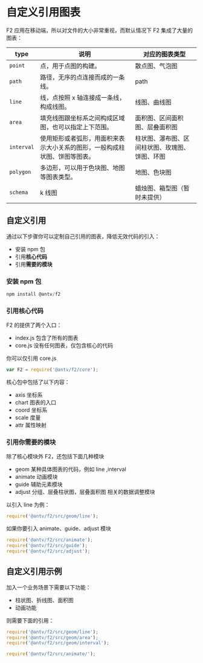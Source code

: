<!--
index: 5
title: 自定义引用图表
resource:
  jsFiles:
-->

# 自定义引用图表

F2 应用在移动端，所以对文件的大小非常重视，而默认情况下 F2 集成了大量的图表：

type | 说明| 对应的图表类型
--- | --- | ---
`point` | 点，用于点图的构建。 | 散点图、气泡图
`path` | 路径，无序的点连接而成的一条线。| path
`line` | 线，点按照 x 轴连接成一条线，构成线图。 | 线图、曲线图
`area` | 填充线图跟坐标系之间构成区域图，也可以指定上下范围。| 面积图、区间面积图、层叠面积图
`interval` | 使用矩形或者弧形，用面积来表示大小关系的图形，一般构成柱状图、饼图等图表。| 柱状图、瀑布图、区间柱状图、玫瑰图、饼图、环图
`polygon` | 多边形，可以用于色块图、地图等图表类型。| 地图、色块图
`schema` | k 线图 | 蜡烛图、箱型图（暂时未提供）

## 自定义引用

通过以下步骤你可以定制自己引用的图表，降低无效代码的引入：

* 安装 npm 包
* 引用**核心代码**
* 引用**需要的模块**

### 安装 npm 包

```js
npm install @antv/f2
```

### 引用核心代码

F2 的提供了两个入口：

* index.js 包含了所有的图表
* core.js 没有任何图表，仅包含核心的代码

你可以仅引用 core.js

```js
var F2 = require('@antv/f2/core');
```

核心包中包括了以下内容：

* axis 坐标系
* chart 图表的入口
* coord 坐标系
* scale 度量
* attr 属性映射

### 引用你需要的模块

除了核心模块外 F2，还包括下面几种模块

* geom 某种具体图表的代码，例如 line ,interval
* animate 动画模块
* guide 辅助元素模块
* adjust 分组、层叠柱状图，层叠面积图 相关的数据调整模块

以引入 line 为例：

```js
require('@antv/f2/src/geom/line');
```

如果你要引入 animate、guide、adjust 模块

```js
require('@antv/f2/src/animate');
require('@antv/f2/src/guide');
require('@antv/f2/src/adjust');
```

## 自定义引用示例

加入一个业务场景下需要以下功能：

* 柱状图、折线图、面积图
* 动画功能

则需要下面的引用：

```js
require('@antv/f2/src/geom/line');
require('@antv/f2/src/geom/area');
require('@antv/f2/src/geom/interval');

require('@antv/f2/src/animate/');
```

